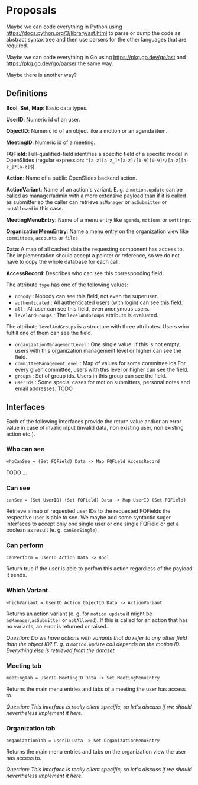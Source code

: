# Proposals

Maybe we can code everything in Python using
https://docs.python.org/3/library/ast.html to parse or dump the code as abstract
syntax tree and then use parsers for the other languages that are required.

Maybe we can code everything in Go using https://pkg.go.dev/go/ast and
https://pkg.go.dev/go/parser the same way.

Maybe there is another way?


## Definitions

**Bool**, **Set**, **Map**: Basic data types.

**UserID**: Numeric id of an user.

**ObjectID**: Numeric id of an object like a motion or an agenda item.

**MeetingID**: Numeric id of a meeting.

**FQField**: Full-qualified-field identifies a specific field of a specific
model in OpenSlides (regular expression:
`^[a-z][a-z_]*[a-z]/[1-9][0-9]*/[a-z][a-z_]*[a-z]$`).

**Action**: Name of a public OpenSlides backend action.

**ActionVariant**: Name of an action's variant. E. g. a `motion.update` can be
called as manager/admin with a more extensive payload than if it is called as
submitter so the caller can retrieve `asManager` or `asSubmitter` or
`notAllowed` in this case.

**MeetingMenuEntry**: Name of a menu entry like `agenda`, `motions` or
`settings`.

**OrganizationMenuEntry**: Name a menu entry on the organization view like
`committees`, `accounts` or `files`

**Data**: A map of all cached data the requesting component has access to. The
implementation should accept a pointer or reference, so we do not have to copy
the whole database for each call.

**AccessRecord**: Describes who can see this corresponding field.

The attribute `type` has one of the following values:
  - `nobody` : Nobody can see this field, not even the superuser.
  - `authenticated` : All authenticated users (with login) can see this field.
  - `all` : All user can see this field, even anonymous users.
  - `levelAndGroups` : The `levelAndGroups` attribute is evaluated.

The attribute `levelAndGroups` is a structure with three attributes. Users who fulfill one of them can see the field.

  - `organizationManagementLevel` : One single value. If this is not empty,
    users with this organization management level or higher can see the field.
  - `committeeManagementLevel` : Map of values for some committee ids For every
    given committee, users with this level or higher can see the field.
  - `groups` : Set of group ids. Users in this group can see the field.
  - `userIds` : Some special cases for motion submitters, personal notes and
    email addresses. TODO


## Interfaces

Each of the following interfaces provide the return value and/or an error value
in case of invalid input (invalid data, non existing user, non existing action
etc.).


### Who can see

    whoCanSee = (Set FQField) Data -> Map FQField AccessRecord

TODO ...


### Can see

    canSee = (Set UserID) (Set FQField) Data -> Map UserID (Set FQField)

Retrieve a map of requested user IDs to the requested FQFields the respective
user is able to see. We maybe add some syntactic suger interfaces to accept only
one single user or one single FQField or get a boolean as result (e. g.
`canSeeSingle`).




<!-- Retrieve a map of all user IDs to the requested FQFields the respective user is
able to see.

    whoCanSee = (fqFields : Set FQField) (data : Data)
        -> Map Int (Set FQField)

For better performance this interface might be implemented in another way than
just retrieving all users and calling `canSee` with them. -->


### Can perform

    canPerform = UserID Action Data -> Bool

Return true if the user is able to perfom this action regardless of the payload
it sends.


### Which Variant

    whichVariant = UserID Action ObjectID Data -> ActionVariant

Returns an action variant (e. g. for `motion.update` it might be
`asManager`,`asSubmitter` or `notAllowed`). If this is called for an action that
has no variants, an error is returned or raised.

*Question: Do we have actions with variants that do refer to any other field
than the object ID? E. g. a `motion.update` call depends on the motion ID.
Everything else is retrieved from the dataset.*


### Meeting tab

    meetingTab = UserID MeetingID Data -> Set MeetingMenuEntry

Returns the main menu entries and tabs of a meeting the user has access to.

*Question: This interface is really client specific, so let's discuss if we
should nevertheless implement it here.*


### Organization tab

    organizationTab = UserID Data -> Set OrganizationMenuEntry

Returns the main menu entries and tabs on the organization view the user has
access to.

*Question: This interface is really client specific, so let's discuss if we
should nevertheless implement it here.*
